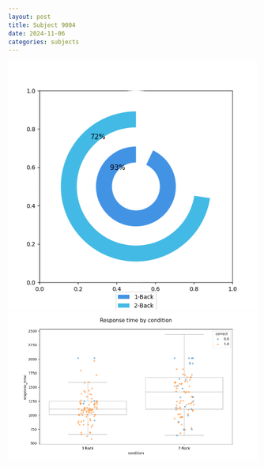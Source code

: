 ```yaml
---
layout: post
title: Subject 9004
date: 2024-11-06
categories: subjects
---
```


![](data/9004/run-9/9004_accuracy_by_condition.png)
![](data/9004/run-9/9004_response_time_by_condition.png)
